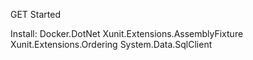 ﻿
GET Started

 Install: Docker.DotNet
          Xunit.Extensions.AssemblyFixture
          Xunit.Extensions.Ordering
          System.Data.SqlClient